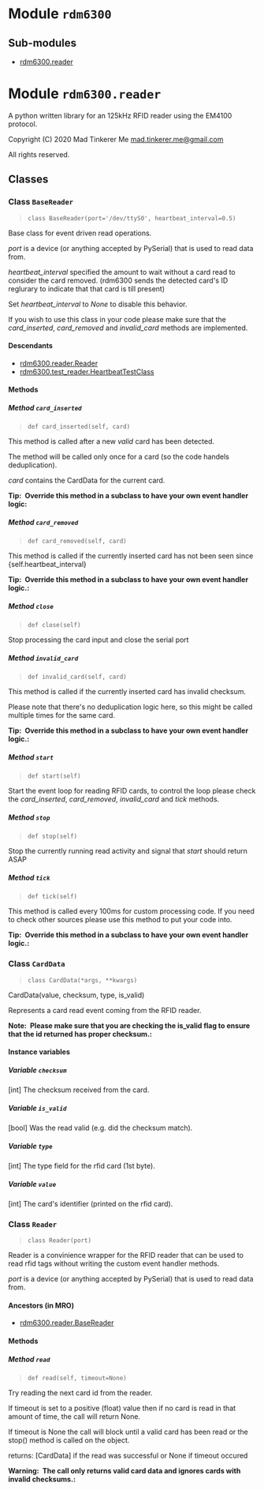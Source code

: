 # Module `rdm6300`
 
## Sub-modules

* [rdm6300.reader](#rdm6300.reader)
    
# Module `rdm6300.reader`

A python written library for an 125kHz RFID reader using the EM4100 protocol.

Copyright (C) 2020 Mad Tinkerer Me <mad.tinkerer.me@gmail.com>

All rights reserved.
 
## Classes
    
### Class `BaseReader`

> `class BaseReader(port='/dev/ttyS0', heartbeat_interval=0.5)`


Base class for event driven read operations.

*port* is a device (or anything accepted by PySerial) that is used to read data from.

*heartbeat_interval* specified the amount to wait without a card read to consider the card
    removed. (rdm6300 sends the detected card's ID reglurary to indicate that that card is till
    present)

Set *heartbeat_interval* to *None* to disable this behavior.

If you wish to use this class in your code please make sure that the *card_inserted*, *card_removed*
and *invalid_card* methods are implemented.

#### Descendants

* [rdm6300.reader.Reader](#rdm6300.reader.Reader)
* [rdm6300.test_reader.HeartbeatTestClass](#rdm6300.test_reader.HeartbeatTestClass)
    
#### Methods
    
##### Method `card_inserted`
    
> `def card_inserted(self, card)`

This method is called after a new *valid* card has been detected.

The method will be called only once for a card (so the code handels deduplication).

*card* contains the CardData for the current card.

**Tip:&ensp;Override this method in a subclass to have your own event handler logic:** 
    
##### Method `card_removed`

> `def card_removed(self, card)`

This method is called if the currently inserted card has not been seen since {self.heartbeat_interval}

**Tip:&ensp;Override this method in a subclass to have your own event handler logic.:** 
    
##### Method `close`
    
> `def close(self)`

Stop processing the card input and close the serial port

##### Method `invalid_card`
    
> `def invalid_card(self, card)`

This method is called if the currently inserted card has invalid checksum.

Please note that there's no deduplication logic here, so this might be called multiple
times for the same card.

**Tip:&ensp;Override this method in a subclass to have your own event handler logic.:** 
    
##### Method `start`
    
> `def start(self)`

Start the event loop for reading RFID cards, to control the loop please check the
 *card_inserted*, *card_removed*, *invalid_card* and *tick* methods.

##### Method `stop`
    
> `def stop(self)`


Stop the currently running read activity and signal that *start* should return ASAP
    
##### Method `tick`

> `def tick(self)`

This method is called every 100ms for custom processing code. If you need to check
other sources please use this method to put your code into.

**Tip:&ensp;Override this method in a subclass to have your own event handler logic.:** 
    
### Class `CardData`

> `class CardData(*args, **kwargs)`

CardData(value, checksum, type, is_valid)

Represents a card read event coming from the RFID reader.

**Note:&ensp;Please make sure that you are checking the is_valid flag to ensure that the id returned has proper checksum.:** 
    
#### Instance variables

##### Variable `checksum`

[int] The checksum received from the card.
    
##### Variable `is_valid`

[bool] Was the read valid (e.g. did the checksum match).

##### Variable `type`

[int] The type field for the rfid card (1st byte).
    
##### Variable `value`

[int] The card's identifier (printed on the rfid card).

### Class `Reader`

> `class Reader(port)`

Reader is a convinience wrapper for the RFID reader that can be used
to read rfid tags without writing the custom event handler methods.

*port* is a device (or anything accepted by PySerial) that is used to read data from.
    
#### Ancestors (in MRO)

* [rdm6300.reader.BaseReader](#rdm6300.reader.BaseReader)
    
#### Methods

##### Method `read`

> `def read(self, timeout=None)`

Try reading the next card id from the reader.

If timeout is set to a positive (float) value then if no card is read in that amount of time,
the call will return None.

If timeout is None the call will block until a valid card has been read or the stop() method
is called on the object.

returns: [CardData] if the read was successful or None if timeout occured

**Warning:&ensp;The call only returns valid card data and ignores cards with invalid checksums.:** 
